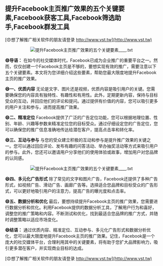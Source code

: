## **提升Facebook主页推广效果的五个关键要素,Facebook获客工具,Facebook筛选助手,Facebook群发工具**

[😍想了解推广相关软件的朋友请登录 http://www.vst.tw](http://www.vst.tw)

 <center><img src="https://vst.tw/MP4/tuiguang/png/7.png" alt="提升Facebook主页推广效果的五个关键要素____.txt"></center>

**😄导语：**
在如今的社交媒体时代，Facebook已成为企业推广的重要平台之一。然而，仅仅创建一个Facebook主页是不够的，要想实现有效的推广，需要注意以下五个关键要素。本文将为您详细介绍这些要素，帮助您最大限度地提升Facebook主页的推广效果。

**😄一、优质内容**
无论是文字、图片还是视频，优质内容是吸引用户的关键。您需要确保您的内容具有独特性、有趣性和有用性。此外，定期更新内容，保持与目标受众的互动，并回应他们的评论和提问。通过提供有价值的内容，您可以吸引更多的用户关注和参与，进而提高推广效果。

**😄二、精准定位**
Facebook提供了广泛的广告定位功能，您可以根据地理位置、性别、年龄、兴趣等参数来精准定位您的目标受众。通过仔细设定您的广告定位，您可以确保您的推广信息准确地传达给潜在客户，提高点击率和转化率。

**😄三、互动与参与**
与您的受众建立积极的互动和参与是提升推广效果的关键之一。您可以通过回应评论、发布有趣的问答活动、举办抽奖活动等方式来吸引用户的参与。此外，您还可以邀请用户分享他们的使用体验或故事，增加用户对您品牌的认同感。

 <center><img src="https://vst.tw/MP4/tuiguang/png/8.png" alt="提升Facebook主页推广效果的五个关键要素____.txt"></center>

**😄四、多元化广告形式**
除了常见的文字和图片广告，Facebook还提供了多种广告形式，如视频广告、滑动广告、画廊广告等。选择适合您品牌和目标受众的广告形式，可以更好地吸引用户的注意力，提高广告的曝光度和点击率。

**😄五、数据分析和优化**
最后，要想持续提升Facebook主页的推广效果，您需要进行数据分析和优化。利用Facebook提供的数据分析工具，了解用户行为和喜好，调整您的推广策略和内容。不断测试和优化，找到最适合您品牌的推广方式，并随时调整策略以适应市场变化。

**😄结语：**
通过优质内容、精准定位、互动参与、多元化广告形式和数据分析优化，您可以最大限度地提升Facebook主页的推广效果。记住，Facebook是一个庞大的社交媒体平台，合理利用其中的关键要素，将有助于您扩大品牌影响力，吸引更多潜在客户，并实现商业目标的达成。

[😍想了解推广相关软件的朋友请登录 http://www.vst.tw](http://www.vst.tw)




